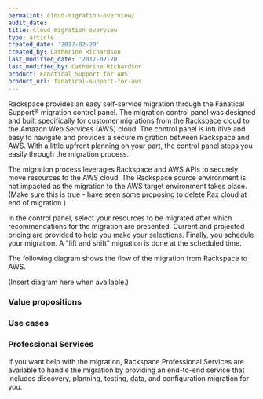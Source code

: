 ```yaml
---
permalink: cloud-migration-overview/
audit_date:
title: Cloud migration overview
type: article
created_date: '2017-02-20'
created_by: Catherine Richardson
last_modified_date: '2017-02-20'
last_modified_by: Catherine Richardson
product: Fanatical Support for AWS
product_url: fanatical-support-for-aws
---
```


Rackspace provides an easy self-service migration through the Fanatical Support&reg; migration control panel. The migration control panel was designed and built specifically for customer migrations from the Rackspace cloud to the Amazon Web Services (AWS) cloud. The control panel is intuitive and easy to navigate and provides a secure migration between Rackspace and AWS. With a little upfront planning on your part, the control panel steps you easily through the migration process.

The migration process leverages Rackspace and AWS APIs to securely move resources to the AWS cloud. The Rackspace source environment is not impacted as the migration to the AWS target environment takes place. (Make sure this is true - have seen some proposing to delete Rax cloud at end of migration.)

In the control panel, select your resources to be migrated after which recommendations for the migration are presented. Current and projected pricing are provided to help you make your selections. Finally, you schedule your migration. A "lift and shift" migration is done at the scheduled time.

The following diagram shows the flow of the migration from Rackspace to AWS.

(Insert diagram here when available.)

### Value propositions

### Use cases

####

### Professional Services

If you want help with the migration, Rackspace Professional Services are available to handle the migration by providing an end-to-end service that includes discovery, planning, testing, data, and configuration migration for you.
